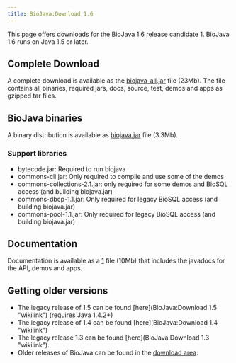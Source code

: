 ```yaml
---
title: BioJava:Download 1.6
---
```


This page offers downloads for the BioJava 1.6 release candidate 1.
BioJava 1.6 runs on Java 1.5 or later.

Complete Download
-----------------

A complete download is available as the
[biojava-all.jar](http://www.biojava.org/download/bj16/rc1/all/biojava-all.jar)
file (23Mb). The file contains all binaries, required jars, docs,
source, test, demos and apps as gzipped tar files.

BioJava binaries
----------------

A binary distribution is available as
[biojava.jar](http://www.biojava.org/download/bj16/rc1/bin/biojava.jar)
file (3.3Mb).

### Support libraries

-   bytecode.jar: Required to run biojava
-   commons-cli.jar: Only required to compile and use some of the demos
-   commons-collections-2.1.jar: only required for some demos and BioSQL
    access (and building biojava.jar)
-   commons-dbcp-1.1.jar: Only required for legacy BioSQL access (and
    building biojava.jar)
-   commons-pool-1.1.jar: Only required for legacy BioSQL access (and
    building biojava.jar)

Documentation
-------------

Documentation is available as a
[1](http://www.biojava.org/download/bj16/rc1//doc/biojava-doc.jar) file
(10Mb) that includes the javadocs for the API, demos and apps.

Getting older versions
----------------------

-   The legacy release of 1.5 can be found
    [here](BioJava:Download 1.5 "wikilink") (requires Java 1.4.2+)
-   The legacy release of 1.4 can be found
    [here](BioJava:Download 1.4 "wikilink")
-   The legacy release 1.3 can be found
    [here](BioJava:Download 1.3 "wikilink").
-   Older releases of BioJava can be found in the [download
    area](http://www.biojava.org/download/).

